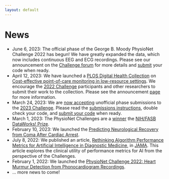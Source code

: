 ```yaml
---
layout: default
---
```


# News

- June 6, 2023: The official phase of the George B. Moody PhysioNet Challenge 2022 has begun! We have greatly expanded the data, which now includes continuous EEG and ECG recordings. Please see our announcement on the [Challenge forum](https://groups.google.com/g/physionet-challenges/) for more details and [submit](https://docs.google.com/forms/d/e/1FAIpQLSfBY14ldx1ngucgEUZCvVPMqsRH4tya2M51oejieA1dJGPC9w/viewform?usp=sf_link) your code when ready.
- April 12, 2023: We have launched a [PLOS Digital Health Collection](https://journals.plos.org/digitalhealth/) on [Cost-effective point-of-care monitoring in low-resource settings](https://physionetchallenges.org/focus-issue/). We encourage the [2022 Challenge](../2022/) participants and other researchers to submit their work to the collection. Please see the announcement [page](https://physionetchallenges.org/focus-issue/) for more information.
- March 24, 2023: We are [now accepting](https://groups.google.com/g/physionet-challenges/c/vagQtJbVOIw) unofficial phase submissions to the [2023 Challenge](../2023/). Please read the [submissions instructions](submissions), double check your code, and [submit your code](https://docs.google.com/forms/d/e/1FAIpQLSedoXArGWNlo_VEUsR4tPque62j8rmHKkG5cLG18Uj-IWivgQ/viewform?usp=sf_link) when ready.
- March 1, 2023: The PhysioNet Challenges are a [winner](https://groups.google.com/g/physionet-challenges/c/QFodMHOHXak) the [NIH/FASB DataWorks! Prize](https://www.faseb.org/data-management-and-sharing/dataworks-prize). 
- February 10, 2023: We launched the [Predicting Neurological Recovery from Coma After Cardiac Arrest](../2023/).
- July 8, 2022: We published an article, [Rethinking Algorithm Performance Metrics for Artificial Intelligence in Diagnostic Medicine](https://jamanetwork.com/journals/jama/fullarticle/2794258), in [JAMA](https://jamanetwork.com/). This article explores the clinical utility of performance metrics for AI from the perspective of the Challenges.
- February 1, 2022: We launched the [PhysioNet Challenge 2022: Heart Murmur Detection from Phonocardiogram Recordings](../2022/).
- ... more news to come!
